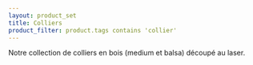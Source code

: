 ```yaml
---
layout: product_set
title: Colliers
product_filter: product.tags contains 'collier'
---
```

Notre collection de colliers en bois (medium et balsa) découpé au laser.